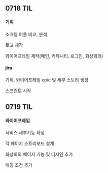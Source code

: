 ## 0718 TIL

#### 기획

소개팅 어플 비교, 분석

로고 제작

와이어프레임 제작(메인, 커뮤니티, 로그인, 화상회의)



#### jira

기획, 와이어프레임 epic 및 세부 스토리 생성

스프린트 시작

## 0719 TIL

#### 와이어프레임

서비스 세부기능 확정

각 페이지 스토리보드 설계

화상회의 페이지 기능 및 디자인 추가

매칭 조건 추가

